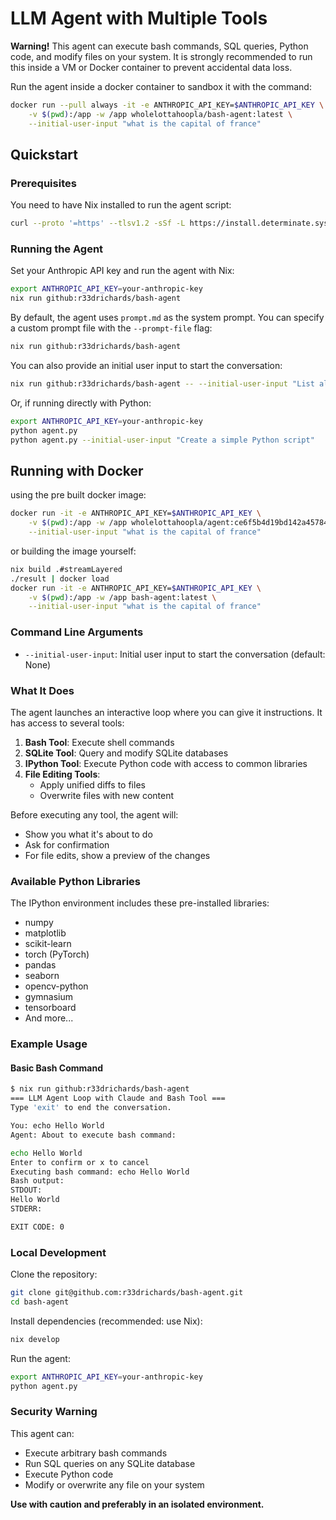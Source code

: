 # LLM Agent with Multiple Tools

**Warning!** This agent can execute bash commands, SQL queries, Python code, and modify files on your system. It is strongly recommended to run this inside a VM or Docker container to prevent accidental data loss.

Run the agent inside a docker container to sandbox it with the command:

```sh
docker run --pull always -it -e ANTHROPIC_API_KEY=$ANTHROPIC_API_KEY \
    -v $(pwd):/app -w /app wholelottahoopla/bash-agent:latest \
    --initial-user-input "what is the capital of france"
```




## Quickstart

### Prerequisites

You need to have Nix installed to run the agent script:

```sh
curl --proto '=https' --tlsv1.2 -sSf -L https://install.determinate.systems/nix | sh -s -- install
```

### Running the Agent

Set your Anthropic API key and run the agent with Nix:

```sh
export ANTHROPIC_API_KEY=your-anthropic-key
nix run github:r33drichards/bash-agent
```

By default, the agent uses `prompt.md` as the system prompt. You can specify a custom prompt file with the `--prompt-file` flag:

```sh
nix run github:r33drichards/bash-agent
```

You can also provide an initial user input to start the conversation:

```sh
nix run github:r33drichards/bash-agent -- --initial-user-input "List all Python files in the current directory"
```

Or, if running directly with Python:

```sh
export ANTHROPIC_API_KEY=your-anthropic-key
python agent.py
python agent.py --initial-user-input "Create a simple Python script"
```


## Running with Docker

using the pre built docker image:

```sh
docker run -it -e ANTHROPIC_API_KEY=$ANTHROPIC_API_KEY \
    -v $(pwd):/app -w /app wholelottahoopla/agent:ce6f5b4d19bd142a45784139a187e24ebc44b933 \
    --initial-user-input "what is the capital of france"
```

or building the image yourself:

```sh
nix build .#streamLayered
./result | docker load
docker run -it -e ANTHROPIC_API_KEY=$ANTHROPIC_API_KEY \
    -v $(pwd):/app -w /app bash-agent:latest \
    --initial-user-input "what is the capital of france"
```



### Command Line Arguments

- `--initial-user-input`: Initial user input to start the conversation (default: None)

### What It Does

The agent launches an interactive loop where you can give it instructions. It has access to several tools:

1. **Bash Tool**: Execute shell commands
2. **SQLite Tool**: Query and modify SQLite databases
3. **IPython Tool**: Execute Python code with access to common libraries
4. **File Editing Tools**: 
   - Apply unified diffs to files
   - Overwrite files with new content

Before executing any tool, the agent will:
- Show you what it's about to do
- Ask for confirmation
- For file edits, show a preview of the changes

### Available Python Libraries

The IPython environment includes these pre-installed libraries:
- numpy
- matplotlib
- scikit-learn
- torch (PyTorch)
- pandas
- seaborn
- opencv-python
- gymnasium
- tensorboard
- And more...

### Example Usage

#### Basic Bash Command
```sh
$ nix run github:r33drichards/bash-agent
=== LLM Agent Loop with Claude and Bash Tool ===
Type 'exit' to end the conversation.

You: echo Hello World
Agent: About to execute bash command:

echo Hello World
Enter to confirm or x to cancel
Executing bash command: echo Hello World
Bash output:
STDOUT:
Hello World
STDERR:

EXIT CODE: 0
```

### Local Development

Clone the repository:

```sh
git clone git@github.com:r33drichards/bash-agent.git
cd bash-agent
```

Install dependencies (recommended: use Nix):

```sh
nix develop
```


Run the agent:

```sh
export ANTHROPIC_API_KEY=your-anthropic-key
python agent.py
```

### Security Warning

This agent can:
- Execute arbitrary bash commands
- Run SQL queries on any SQLite database
- Execute Python code
- Modify or overwrite any file on your system

**Use with caution and preferably in an isolated environment.**